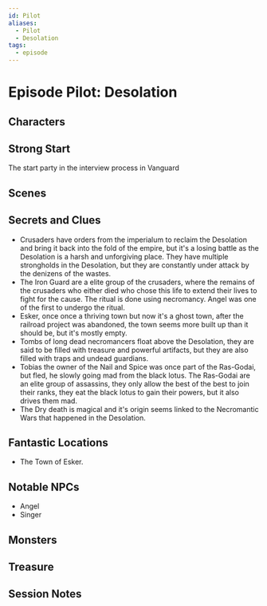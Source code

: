 ```yaml
---
id: Pilot
aliases:
  - Pilot
  - Desolation
tags:
  - episode
---
```


# Episode Pilot: Desolation

## Characters

## Strong Start
The start party in the interview process in Vanguard

## Scenes

## Secrets and Clues
- Crusaders have orders from the imperialum to reclaim the Desolation and bring it back into the fold of the empire, but it's a losing battle as the Desolation is a harsh and unforgiving place. They have multiple strongholds in the Desolation, but they are constantly under attack by the denizens of the wastes.
- The Iron Guard are a elite group of the crusaders, where the remains of the crusaders who either died who chose this life to extend their lives to fight for the cause. The ritual is done using necromancy. Angel was one of the first to undergo the ritual.
- Esker, once once a thriving town but now it's a ghost town, after the railroad project was abandoned, the town seems more built up than it should be, but it's mostly empty.
- Tombs of long dead necromancers float above the Desolation, they are said to be filled with treasure and powerful artifacts, but they are also filled with traps and undead guardians.
- Tobias the owner of the Nail and Spice was once part of the Ras-Godai, but fled, he slowly going mad from the black lotus. The Ras-Godai are an elite group of assassins, they only allow the best of the best to join their ranks, they eat the black lotus to gain their powers, but it also drives them mad.
- The Dry death is magical and it's origin seems linked to the Necromantic Wars that happened in the Desolation.


## Fantastic Locations
- The Town of Esker.

## Notable NPCs
- Angel
- Singer



## Monsters


## Treasure


## Session Notes

